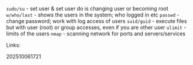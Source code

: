 `sudo/su` - set user & set user do is changing user or becoming root
`w/who/last` - shows the users in the system; who logged in etc
`passwd` - change password; work with log access of users
`suid/guid` - execute files but with user (root) or group accesses, even if you are other user
`ulimit` - limits of the users
`nmap` - scanning network for ports and servers/services

Links:

202510061721

